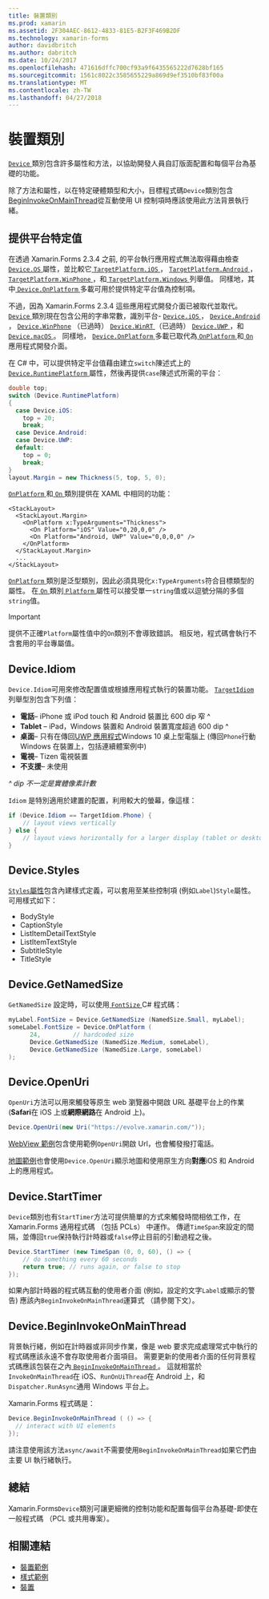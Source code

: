 ```yaml
---
title: 裝置類別
ms.prod: xamarin
ms.assetid: 2F304AEC-8612-4833-81E5-B2F3F469B2DF
ms.technology: xamarin-forms
author: davidbritch
ms.author: dabritch
ms.date: 10/24/2017
ms.openlocfilehash: 471616dffc700cf93a9f6435565222d7628bf165
ms.sourcegitcommit: 1561c8022c3585655229a869d9ef3510bf83f00a
ms.translationtype: MT
ms.contentlocale: zh-TW
ms.lasthandoff: 04/27/2018
---
```

# <a name="device-class"></a>裝置類別

[ `Device` ](https://developer.xamarin.com/api/type/Xamarin.Forms.Device/)類別包含許多屬性和方法，以協助開發人員自訂版面配置和每個平台為基礎的功能。

除了方法和屬性，以在特定硬體類型和大小，目標程式碼`Device`類別包含[BeginInvokeOnMainThread](#Device_BeginInvokeOnMainThread)從互動使用 UI 控制項時應該使用此方法背景執行緒。

<a name="providing-platform-values" />

## <a name="providing-platform-specific-values"></a>提供平台特定值

在透過 Xamarin.Forms 2.3.4 之前, 的平台執行應用程式無法取得藉由檢查[ `Device.OS` ](https://developer.xamarin.com/api/property/Xamarin.Forms.Device.OS/)屬性，並比較它[ `TargetPlatform.iOS` ](https://developer.xamarin.com/api/field/Xamarin.Forms.TargetPlatform.iOS/)， [`TargetPlatform.Android` ](https://developer.xamarin.com/api/field/Xamarin.Forms.TargetPlatform.Android/)， [ `TargetPlatform.WinPhone` ](https://developer.xamarin.com/api/field/Xamarin.Forms.TargetPlatform.WinPhone/)，和[ `TargetPlatform.Windows` ](https://developer.xamarin.com/api/field/Xamarin.Forms.TargetPlatform.Windows/)列舉值。 同樣地，其中[ `Device.OnPlatform` ](https://developer.xamarin.com/api/member/Xamarin.Forms.Device.OnPlatform/p/System.Action/System.Action/System.Action/System.Action/)多載可用於提供特定平台值為控制項。

不過，因為 Xamarin.Forms 2.3.4 這些應用程式開發介面已被取代並取代。 [ `Device` ](https://developer.xamarin.com/api/type/Xamarin.Forms.Device/)類別現在包含公用的字串常數，識別平台- [ `Device.iOS` ](https://developer.xamarin.com/api/field/Xamarin.Forms.Device.iOS/)， [ `Device.Android` ](https://developer.xamarin.com/api/field/Xamarin.Forms.Device.Android/)， [ `Device.WinPhone`](https://developer.xamarin.com/api/field/Xamarin.Forms.Device.WinPhone/) （已過時） [ `Device.WinRT` ](https://developer.xamarin.com/api/field/Xamarin.Forms.Device.WinRT/) （已過時） [ `Device.UWP` ](https://developer.xamarin.com/api/field/Xamarin.Forms.Device.UWP/)，和[ `Device.macOS` ](https://developer.xamarin.com/api/field/Xamarin.Forms.Device.macOS/)。 同樣地， [ `Device.OnPlatform` ](https://developer.xamarin.com/api/member/Xamarin.Forms.Device.OnPlatform/p/System.Action/System.Action/System.Action/System.Action/)多載已取代為[ `OnPlatform` ](https://developer.xamarin.com/api/type/Xamarin.Forms.OnPlatform%3CT%3E/)和[ `On` ](https://developer.xamarin.com/api/type/Xamarin.Forms.On/)應用程式開發介面。

在 C# 中，可以提供特定平台值藉由建立`switch`陳述式上的[ `Device.RuntimePlatform` ](https://developer.xamarin.com/api/property/Xamarin.Forms.Device.RuntimePlatform/)屬性，然後再提供`case`陳述式所需的平台：

```csharp
double top;
switch (Device.RuntimePlatform)
{
  case Device.iOS:
    top = 20;
    break;
  case Device.Android:
  case Device.UWP:
  default:
    top = 0;
    break;
}
layout.Margin = new Thickness(5, top, 5, 0);
```

[ `OnPlatform` ](https://developer.xamarin.com/api/type/Xamarin.Forms.OnPlatform%3CT%3E/)和[ `On` ](https://developer.xamarin.com/api/type/Xamarin.Forms.On/)類別提供在 XAML 中相同的功能：

```xaml
<StackLayout>
  <StackLayout.Margin>
    <OnPlatform x:TypeArguments="Thickness">
      <On Platform="iOS" Value="0,20,0,0" />
      <On Platform="Android, UWP" Value="0,0,0,0" />
    </OnPlatform>
  </StackLayout.Margin>
  ...
</StackLayout>
```

[ `OnPlatform` ](https://developer.xamarin.com/api/type/Xamarin.Forms.OnPlatform%3CT%3E/)類別是泛型類別，因此必須具現化`x:TypeArguments`符合目標類型的屬性。 在[ `On` ](https://developer.xamarin.com/api/type/Xamarin.Forms.On/)類別[ `Platform` ](https://developer.xamarin.com/api/property/Xamarin.Forms.On.Platform/)屬性可以接受單一`string`值或以逗號分隔的多個`string`值。

> [!IMPORTANT]
> 提供不正確`Platform`屬性值中的`On`類別不會導致錯誤。 相反地，程式碼會執行不含套用的平台專屬值。

<a name="Device_Idiom" />

## <a name="deviceidiom"></a>Device.Idiom

`Device.Idiom`可用來修改配置值或根據應用程式執行的裝置功能。 [ `TargetIdiom` ](https://developer.xamarin.com/api/type/Xamarin.Forms.TargetIdiom/)列舉型別包含下列值：

-  **電話**– iPhone 或 iPod touch 和 Android 裝置比 600 dip 窄 ^
-  **Tablet** – iPad，Windows 裝置和 Android 裝置寬度超過 600 dip ^
-  **桌面**– 只有在傳回[UWP 應用程式](~/xamarin-forms/platform/windows/installation/index.md)Windows 10 桌上型電腦上 (傳回`Phone`行動 Windows 在裝置上，包括連續體案例中)
-  **電視**– Tizen 電視裝置
-  **不支援**– 未使用

*^ dip 不一定是實體像素計數*

`Idiom` 是特別適用於建置的配置，利用較大的螢幕，像這樣：

```csharp
if (Device.Idiom == TargetIdiom.Phone) {
    // layout views vertically
} else {
    // layout views horizontally for a larger display (tablet or desktop)
}
```

<a name="Device_Styles" />

## <a name="devicestyles"></a>Device.Styles

[ `Styles`屬性](~/xamarin-forms/user-interface/styles/index.md)包含內建樣式定義，可以套用至某些控制項 (例如`Label`)`Style`屬性。 可用樣式如下：

* BodyStyle
* CaptionStyle
* ListItemDetailTextStyle
* ListItemTextStyle
* SubtitleStyle
* TitleStyle

<a name="Device_GetNamedSize" />

## <a name="devicegetnamedsize"></a>Device.GetNamedSize

`GetNamedSize` 設定時，可以使用[ `FontSize` ](~/xamarin-forms/user-interface/text/fonts.md) C# 程式碼：

```csharp
myLabel.FontSize = Device.GetNamedSize (NamedSize.Small, myLabel);
someLabel.FontSize = Device.OnPlatform (
      24,         // hardcoded size
      Device.GetNamedSize (NamedSize.Medium, someLabel),
      Device.GetNamedSize (NamedSize.Large, someLabel)
);
```

<a name="Device_OpenUri" />

## <a name="deviceopenuri"></a>Device.OpenUri

`OpenUri`方法可以用來觸發等原生 web 瀏覽器中開啟 URL 基礎平台上的作業 (**Safari**在 iOS 上或**網際網路**在 Android 上)。

```csharp
Device.OpenUri(new Uri("https://evolve.xamarin.com/"));
```

[WebView 範例](https://github.com/xamarin/xamarin-forms-samples/blob/master/WorkingWithWebview/WorkingWithWebview/WebAppPage.cs)包含使用範例`OpenUri`開啟 Url，也會觸發撥打電話。

[地圖範例](https://github.com/xamarin/xamarin-forms-samples/blob/master/WorkingWithMaps/WorkingWithMaps/MapAppPage.cs)也會使用`Device.OpenUri`顯示地圖和使用原生方向**對應**iOS 和 Android 上的應用程式。

<a name="Device_StartTimer" />

## <a name="devicestarttimer"></a>Device.StartTimer

`Device`類別也有`StartTimer`方法可提供簡單的方式來觸發時間相依工作，在 Xamarin.Forms 通用程式碼 （包括 PCLs） 中運作。 傳遞`TimeSpan`來設定的間隔，並傳回`true`保持執行計時器或`false`停止目前的引動過程之後。

```csharp
Device.StartTimer (new TimeSpan (0, 0, 60), () => {
    // do something every 60 seconds
    return true; // runs again, or false to stop
});
```

如果內部計時器的程式碼互動的使用者介面 (例如，設定的文字`Label`或顯示的警告) 應該內`BeginInvokeOnMainThread`運算式 （請參閱下文）。

<a name="Device_BeginInvokeOnMainThread" />

## <a name="devicebegininvokeonmainthread"></a>Device.BeginInvokeOnMainThread

背景執行緒，例如在計時器或非同步作業，像是 web 要求完成處理常式中執行的程式碼應該永遠不會存取使用者介面項目。 需要更新的使用者介面的任何背景程式碼應該包裝在之內[ `BeginInvokeOnMainThread` ](https://developer.xamarin.com/api/member/Xamarin.Forms.Device.BeginInvokeOnMainThread/p/System.Action/)。 這就相當於`InvokeOnMainThread`在 iOS、`RunOnUiThread`在 Android 上，和`Dispatcher.RunAsync`通用 Windows 平台上。

Xamarin.Forms 程式碼是：

```csharp
Device.BeginInvokeOnMainThread ( () => {
  // interact with UI elements
});
```

請注意使用該方法`async/await`不需要使用`BeginInvokeOnMainThread`如果它們由主要 UI 執行緒執行。

## <a name="summary"></a>總結

Xamarin.Forms`Device`類別可讓更細微的控制功能和配置每個平台為基礎-即使在一般程式碼 （PCL 或共用專案）。


## <a name="related-links"></a>相關連結

- [裝置範例](https://developer.xamarin.com/samples/xamarin-forms/WorkingWithDevice/)
- [樣式範例](https://developer.xamarin.com/samples/xamarin-forms/WorkingWithStyles/)
- [裝置](https://developer.xamarin.com/api/type/Xamarin.Forms.Device/)
